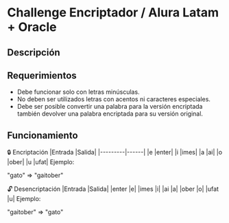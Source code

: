 # Challenge Encriptador / Alura Latam + Oracle

## Descripción

## Requerimientos
* Debe funcionar solo con letras minúsculas.
* No deben ser utilizados letras con acentos ni caracteres especiales.
* Debe ser posible convertir una palabra para la versión encriptada también devolver una palabra encriptada para su versión original.

## Funcionamiento
🔒 Encriptación
|Entrada	|Salida|
|---------|------|
|e	|enter|
|i	|imes|
|a	|ai|
|o	|ober|
|u	|ufat|
Ejemplo:

"gato" => "gaitober"

🔓 Desencriptación
|Entrada	|Salida|
|enter	|e|
|imes	|i|
|ai	|a|
|ober	|o|
|ufat	|u|
Ejemplo:

"gaitober" => "gato"
